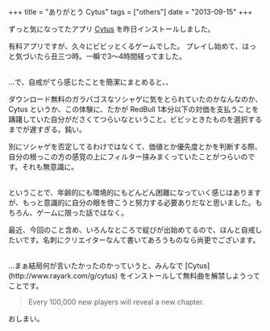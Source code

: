 +++
title = "ありがとう Cytus"
tags = ["others"]
date = "2013-09-15"
+++

ずっと気になってたアプリ [Cytus](http://www.rayark.com/g/cytus) を昨日インストールしました。

<!--more-->

有料アプリですが、久々にビビッとくるゲームでした。
プレイし始めて、はっと気づいたら丑三つ時。一瞬で3〜4時間経ってました。

<br />
…で、自戒がてら感じたことを簡潔にまとめると、、

ダウンロード無料のガラパゴスなソシャゲに気をとられていたのかなんなのか、Cytus というか、この体験に、たかが RedBull 1本分以下の対価を支払うことを躊躇していた自分がださくてつらいなということ。ビビッときたものを選択するまでが遅すぎる。鈍い。

別にソシャゲを否定してるわけではなくて、価値とか優先度とかを判断する際、自分の根っこの方の感覚の上にフィルター挟みまくっていたことがつらいのです。それも無意識に。

<br />
ということで、年齢的にも環境的にもどんどん困難になっていく感じはありますが、もっと意識的に自分の眼を啓こうと努力する必要ありだなと思いました。もちろん、ゲームに限った話ではなく。

最近、今回のこと含め、いろんなところで綻びが出始めてるので、ほんと自戒したいです。名刺にクリエイターなんて書いてあろうものなら尚更でございます。

<br />
…まぁ結局何が言いたかったのかっていうと、みんなで [Cytus](http://www.rayark.com/g/cytus) をインストールして無料曲を解禁しようってことです。

> Every 100,000 new players will reveal a new chapter.

おしまい。
